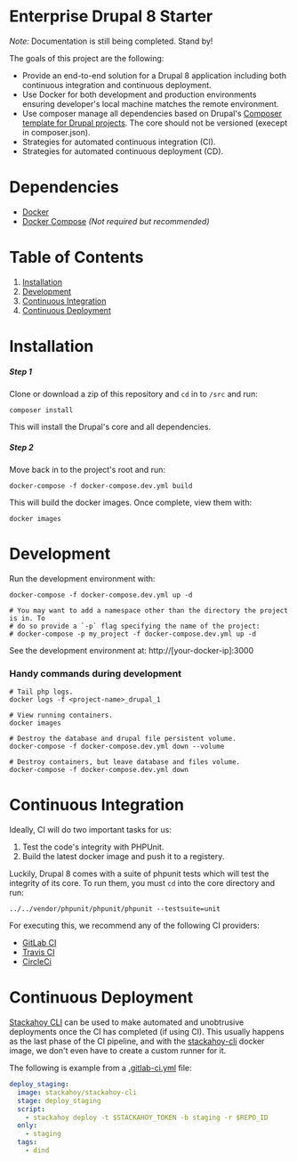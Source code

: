# Enterprise Drupal 8 Starter

*Note:* Documentation is still being completed. Stand by!

The goals of this project are the following:

* Provide an end-to-end solution for a Drupal 8 application including both continuous integration and continuous deployment.
* Use Docker for both development and production environments ensuring developer's local
   machine matches the remote environment.
* Use composer manage all dependencies based on Drupal's [Composer template for Drupal projects](https://github.com/drupal-composer/drupal-project). The core should not be versioned (execept in composer.json).
* Strategies for automated continuous integration (CI).
* Strategies for automated continuous deployment (CD).

# Dependencies

* [Docker](https://www.docker.com/)
* [Docker Compose](https://docs.docker.com/compose/) _(Not required but recommended)_

# Table of Contents

1. [Installation](#installation)
2. [Development](#development)
3. [Continuous Integration](#continuous-integration)
4. [Continuous Deployment](#continuous-deployment)

# Installation

##### Step 1

Clone or download a zip of this repository and `cd` in to `/src` and run:

```shell
composer install
```

This will install the Drupal's core and all dependencies.

##### Step 2

Move back in to the project's root and run:

```shell
docker-compose -f docker-compose.dev.yml build
```

This will build the docker images. Once complete, view them with:

```shell
docker images
```

# Development

Run the development environment with:

```shell
docker-compose -f docker-compose.dev.yml up -d

# You may want to add a namespace other than the directory the project is in. To
# do so provide a `-p` flag specifying the name of the project:
# docker-compose -p my_project -f docker-compose.dev.yml up -d
```

See the development environment at: http://[your-docker-ip]:3000


### Handy commands during development

```shell
# Tail php logs.
docker logs -f <project-name>_drupal_1

# View running containers.
docker images

# Destroy the database and drupal file persistent volume.
docker-compose -f docker-compose.dev.yml down --volume

# Destroy containers, but leave database and files volume.
docker-compose -f docker-compose.dev.yml down
```

# Continuous Integration

Ideally, CI will do two important tasks for us:

1. Test the code's integrity with PHPUnit.
2. Build the latest docker image and push it to a registery.

Luckily, Drupal 8 comes with a suite of phpunit tests which will test the
integrity of its core. To run them, you must `cd` into the core directory and
run:

```shell
../../vendor/phpunit/phpunit/phpunit --testsuite=unit
```

For executing this, we recommend any of the following CI providers:

* [GitLab CI](https://about.gitlab.com/features/gitlab-ci-cd/)
* [Travis CI](https://travis-ci.org/)
* [CircleCi](https://circleci.com/)

# Continuous Deployment

[Stackahoy CLI](https://stackahoy.io/docs/cli) can be used to make automated and
unobtrusive deployments once the CI has completed (if using CI). This usually
happens as the last phase of the CI pipeline, and with the
[stackahoy-cli](https://hub.docker.com/r/stackahoy/stackahoy-cli/) docker
image, we don't even have to create a custom runner for it.

The following is example from a [.gitlab-ci.yml](https://docs.gitlab.com/ee/ci/yaml/) file:

```yaml
deploy_staging:
  image: stackahoy/stackahoy-cli
  stage: deploy_staging
  script:
    - stackahoy deploy -t $STACKAHOY_TOKEN -b staging -r $REPO_ID
  only:
    - staging
  tags:
    - dind
```


